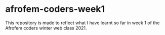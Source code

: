 # afrofem-coders-week1
This repository is made to reflect what I have learnt so far in week 1 of the Afrofem coders winter web class 2021.
